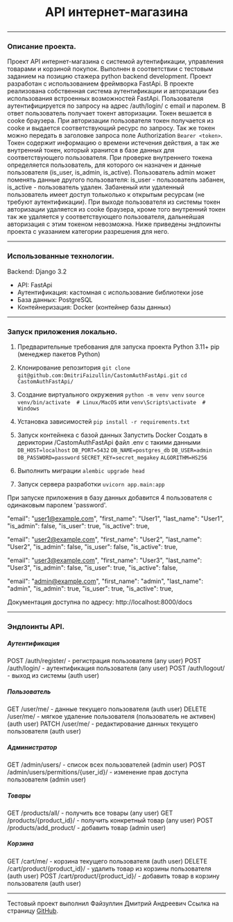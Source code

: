 # <p style="text-align:center">API интернет-магазина</p>
***
### Описание проекта.

Проект API интернет-магазина с системой аутентификации, управления товарами и корзиной покупок.
Выполнен в соответствии с тестовым заданием на позицию стажера python backend development.
Проект разработан с использованием фреймворка FastApi.
В проекте реализована собственная система аутентификации и авторизации без использования встроенных
возможностей FastApi.
Пользователя аутентифицируется по запросу на адрес /auth/login/ с email и паролем.
В ответ пользователь получает токент авторизации. Токен вешается в cooke браузера.
При авторизации пользователя токен получается из cooke и выдается соответствующий ресурс
по запросу. Так же токен можно передать в заголовке запроса поле Authorization ```Bearer <token>```.
Токен содержит информацию о времени истечения действия, а так же внутренний токен,
который хранится в базе данных для соответствующего пользователя.
При проверке внутреннего токена определяется пользователь, для которого он назначен и данные
пользователя (is_user, is_admin, is_active). Пользователь admin может поменять данные другого
пользователя: is_user - пользователь забанен, is_active - пользователь удален.
Забаненый или удаленный пользователь имеет доступ тольколько к открытым ресурсам
(не требуют аутентификации). При выходе пользователя из системы токен авторизации удаляется
из cooke браузера, кроме того внутренний токен так же удаляется у соответствующего пользователя,
дальнейшая авторизация с этим токеном невозможна. Ниже приведены эндпоинты
проекта с указанием категории разрешения для него.
***
### Использованные технологии.
Backend: Django 3.2
- API: FastApi
- Аутентификация: кастомная с использование библиотеки jose
- База данных: PostgreSQL
- Контейнеризация: Docker (контейнер базы данных)
***
### Запуск приложения локально.
1. Предварительные требования для запуска проекта
Python 3.11+
pip (менеджер пакетов Python)

2. Клонирование репозитория
```git clone git@github.com:DmitriFaizullin/CastomAuthFastApi.git```
```cd CastomAuthFastApi/```

3. Создание виртуального окружения
```python -m venv venv```
```source venv/bin/activate  # Linux/MacOS```
или
```venv\Scripts\activate  # Windows```

4. Установка зависимостей
```pip install -r requirements.txt```

5. Запуск контейнека с базой данных
Запустить Docker
Создать в дериктории /CastomAuthFastApi файл .env с такими данными
```DB_HOST=localhost```
```DB_PORT=5432```
```DB_NAME=postgres_db```
```DB_USER=admin```
```DB_PASSWORD=password```
```SECRET_KEY=secret_megakey```
```ALGORITHM=HS256```

6. Выполнить миграции
```alembic upgrade head```

7. Запуск сервера разработки
```uvicorn app.main:app```

При запуске приложения в базу данных добавится 4 пользователя
с одинаковым паролем 'password'.

"email": "user1@example.com",
"first_name": "User1",
"last_name": "User1",
"is_admin": false,
"is_user": true,
"is_active": true,

"email": "user2@example.com",
"first_name": "User2",
"last_name": "User2",
"is_admin": false,
"is_user": false,
"is_active": true,

"email": "user3@example.com",
"first_name": "User3",
"last_name": "User3",
"is_admin": false,
"is_user": true,
"is_active": false,

"email": "admin@example.com",
"first_name": "admin",
"last_name": "admin",
"is_admin": true,
"is_user": true,
"is_active": true,

Документация доступна по адресу: http://localhost:8000/docs
***
### Эндпоинты API.
##### Аутентификация
POST /auth/register/ - регистрация пользователя (any user)
POST /auth/login/ - аутентификация пользователя (any user)
POST /auth/logout/ - выход из системы (auth user)

##### Пользователь
GET /user/me/ - данные текущего пользователя (auth user)
DELETE /user/me/ - мягкое удаление пользователя (пользователь не активен) (auth user)
PATCH /user/me/ - редактирование данных текущего пользователя (auth user)

##### Администратор
GET /admin/users/ - список всех пользователей (admin user)
POST /admin/users/permitions/{user_id}/ - изменение прав доступа пользователя (admin user)

##### Товары
GET /products/all/ - получить все товары (any user)
GET /products/{product_id}/ - получить конкретный товар (any user)
POST /products/add_product/ - добавить товар (admin user)

##### Корзина
GET
/cart/me/ - корзина текущего пользователя (auth user)
DELETE /cart/product/{product_id}/ - удалить товар из корзины пользователя (auth user)
POST /cart/product/{product_id}/ - добавить товар в корзину пользователя (auth user)
***
Тестовый проект выполнил
Файзуллин Дмитрий Андреевич
Ссылка на страницу [GitHub](https://github.com/DmitriFaizullin/).
